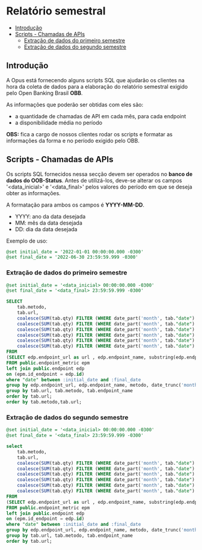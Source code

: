 # Relatório semestral

- [Introdução](#introdução)
- [Scripts - Chamadas de APIs](#scripts---chamadas-de-apis)
  - [Extração de dados do primeiro semestre](#extração-de-dados-do-primeiro-semestre)
  - [Extração de dados do segundo semestre](#extração-de-dados-do-segundo-semestre)

## Introdução

A Opus está fornecendo alguns scripts SQL que ajudarão os clientes na hora da coleta
de dados para a elaboração do relatório semestral exigido pelo
Open Banking Brasil **OBB**.

As informações que poderão ser obtidas com eles são:

- a quantidade de chamadas de API em cada mês, para cada endpoint
- a disponibilidade média no período

**OBS:** fica a cargo de nossos clientes
rodar os scripts e formatar as informações da forma e no período exigido pelo OBB.

## Scripts - Chamadas de APIs

Os scripts SQL fornecidos nessa secção devem ser operados no
**banco de dados do OOB-Status**.
Antes de utilizá-los, deve-se alterar os campos '<data_inicial>' e '<data_final>'
pelos valores do período em que se deseja obter as informações.

A formatação para ambos os campos é **YYYY-MM-DD**.

- YYYY: ano da data desejada
- MM: mês da data desejada
- DD: dia da data desejada

Exemplo de uso:

```sql
@set initial_date = '2022-01-01 00:00:00.000 -0300'
@set final_date = '2022-06-30 23:59:59.999 -0300'
```

### Extração de dados do primeiro semestre

```sql
@set initial_date = '<data_inicial> 00:00:00.000 -0300'
@set final_date = '<data_final> 23:59:59.999 -0300'

SELECT
    tab.metodo,
    tab.url,
    coalesce(SUM(tab.qty) FILTER (WHERE date_part('month', tab."date") = '01'),0) AS "Janeiro",
    coalesce(SUM(tab.qty) FILTER (WHERE date_part('month', tab."date") = '02'),0) AS "Fevereiro",
    coalesce(SUM(tab.qty) FILTER (WHERE date_part('month', tab."date") = '03'),0) AS "Março",
    coalesce(SUM(tab.qty) FILTER (WHERE date_part('month', tab."date") = '04'),0) AS "Abril",
    coalesce(SUM(tab.qty) FILTER (WHERE date_part('month', tab."date") = '05'),0) AS "Maio",
    coalesce(SUM(tab.qty) FILTER (WHERE date_part('month', tab."date") = '06'),0) AS "Junho"
FROM 
(SELECT edp.endpoint_url as url , edp.endpoint_name, substring(edp.endpoint_name, 'GET|POST|PATCH|DELETE') as metodo, date_trunc('month',"date") as "date", sum(qty_requests) as qty
FROM public.endpoint_metric epm
left join public.endpoint edp 
on (epm.id_endpoint = edp.id)
where "date" between :initial_date and :final_date
group by edp.endpoint_url, edp.endpoint_name, metodo, date_trunc('month',"date")) as tab
group by tab.url, tab.metodo, tab.endpoint_name
order by tab.url;
order by tab.metodo,tab.url;

```

### Extração de dados do segundo semestre

```sql
@set initial_date = '<data_inicial> 00:00:00.000 -0300'
@set final_date = '<data_final> 23:59:59.999 -0300'

select
    tab.metodo,
    tab.url,
    coalesce(SUM(tab.qty) FILTER (WHERE date_part('month', tab."date") = '07'),0) AS "Julho",
    coalesce(SUM(tab.qty) FILTER (WHERE date_part('month', tab."date") = '08'),0) AS "Agosto",
    coalesce(SUM(tab.qty) FILTER (WHERE date_part('month', tab."date") = '09'),0) AS "Setembro",
    coalesce(SUM(tab.qty) FILTER (WHERE date_part('month', tab."date") = '10'),0) AS "Outubro",
    coalesce(SUM(tab.qty) FILTER (WHERE date_part('month', tab."date") = '11'),0) AS "Novembro",
    coalesce(SUM(tab.qty) FILTER (WHERE date_part('month', tab."date") = '12'),0) AS "Dezembro"
FROM 
(SELECT edp.endpoint_url as url , edp.endpoint_name, substring(edp.endpoint_name, 'GET|POST|PATCH|DELETE') as metodo, date_trunc('month',"date") as "date", sum(qty_requests) as qty
FROM public.endpoint_metric epm
left join public.endpoint edp 
on (epm.id_endpoint = edp.id)
where "date" between :initial_date and :final_date
group by edp.endpoint_url, edp.endpoint_name, metodo, date_trunc('month',"date")) as tab
group by tab.url, tab.metodo, tab.endpoint_name
order by tab.url;
```
